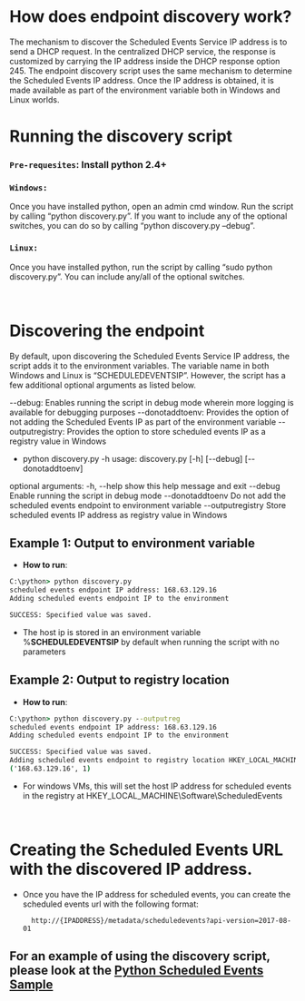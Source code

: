 
How does endpoint discovery work?
===
The mechanism to discover the Scheduled Events Service IP address is to send a DHCP request. In the centralized DHCP service, the response is customized by carrying the IP address inside the DHCP response option 245. The endpoint discovery script uses the same mechanism to determine the Scheduled Events IP address. Once the IP address is obtained, it is made available as part of the environment variable both in Windows and Linux worlds.

Running the discovery script
===
### `Pre-requesites`: Install python 2.4+ 

### `Windows:`

Once you have installed python, open an admin cmd window. Run the script by calling “python discovery.py”. 
If you want to include any of the optional switches, you can do so by calling “python discovery.py –debug”.

### `Linux:`

Once you have installed python, run the script by calling “sudo python discovery.py”. You can include any/all of the 
optional switches.

<br>

Discovering the endpoint
===
By default, upon discovering the Scheduled Events Service IP address, the script adds it to the environment variables. The variable name in both Windows and Linux is “SCHEDULEDEVENTSIP”. However, the script has a few additional optional arguments as listed below.

--debug: Enables running the script in debug mode wherein more logging is available for debugging purposes
--donotaddtoenv: Provides the option of not adding the Scheduled Events IP as part of the environment variable
--outputregistry: Provides the option to store scheduled events IP as a registry value in Windows

* python discovery.py -h
usage: discovery.py [-h] [--debug] [--donotaddtoenv]

optional arguments:
  -h, --help       show this help message and exit
  --debug          Enable running the script in debug mode
  --donotaddtoenv  Do not add the scheduled events endpoint to environment variable
  --outputregistry Store scheduled events IP address as registry value in Windows                 


## Example 1: Output to environment variable
* __How to run__: 
```cmd
C:\python> python discovery.py
scheduled events endpoint IP address: 168.63.129.16
Adding scheduled events endpoint IP to the environment

SUCCESS: Specified value was saved.
```
* The host ip is stored in an environment variable %**SCHEDULEDEVENTSIP** by default when running the script with no parameters

## Example 2: Output to registry location
* __How to run__: 
```cmd
C:\python> python discovery.py --outputreg
scheduled events endpoint IP address: 168.63.129.16
Adding scheduled events endpoint IP to the environment

SUCCESS: Specified value was saved.
Adding scheduled events endpoint to registry location HKEY_LOCAL_MACHINE\Software\ScheduledEvents
('168.63.129.16', 1)
```
* For windows VMs, this will set the host IP address for scheduled events in the registry at HKEY_LOCAL_MACHINE\Software\ScheduledEvents

<br>

Creating the Scheduled Events URL with the discovered IP address. 
===
* Once you have the IP address for scheduled events, you can create the scheduled events url with the following format: 

        http://{IPADDRESS}/metadata/scheduledevents?api-version=2017-08-01

## For an example of using the discovery script, please look at the [Python Scheduled Events Sample](../sample/scheduled_events_sample.py)
